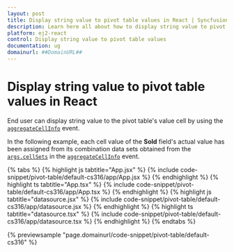```yaml
---
layout: post
title: Display string value to pivot table values in React | Syncfusion
description: Learn here all about how to display string value to pivot table values in Syncfusion React Pivotview component of Syncfusion Essential JS 2 and more.
platform: ej2-react
control: Display string value to pivot table values 
documentation: ug
domainurl: ##DomainURL##
---
```


<!-- markdownlint-disable MD009 -->

# Display string value to pivot table values in React

End user can display string value to the pivot table's value cell by using the [`aggregateCellInfo`](https://ej2.syncfusion.com/react/documentation/api/pivotview/#aggregatecellinfo) event.

In the following example, each cell value of the **Sold** field's actual value has been assigned from its combination data sets obtained from the [`args.cellSets`](https://helpej2.syncfusion.com/react/documentation/api/pivotview/aggregateEventArgs/#cellsets) in the [`aggregateCellInfo`](https://ej2.syncfusion.com/react/documentation/api/pivotview/#aggregatecellinfo) event.

{% tabs %}
{% highlight js tabtitle="App.jsx" %}
{% include code-snippet/pivot-table/default-cs316/app/App.jsx %}
{% endhighlight %}
{% highlight ts tabtitle="App.tsx" %}
{% include code-snippet/pivot-table/default-cs316/app/App.tsx %}
{% endhighlight %}
{% highlight js tabtitle="datasource.jsx" %}
{% include code-snippet/pivot-table/default-cs316/app/datasource.jsx %}
{% endhighlight %}
{% highlight ts tabtitle="datasource.tsx" %}
{% include code-snippet/pivot-table/default-cs316/app/datasource.tsx %}
{% endhighlight %}
{% endtabs %}

 {% previewsample "page.domainurl/code-snippet/pivot-table/default-cs316" %}